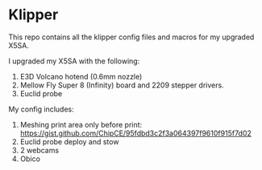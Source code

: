 # Klipper

This repo contains all the klipper config files and macros for my upgraded X5SA.

I upgraded my X5SA with the following:

1) E3D Volcano hotend (0.6mm nozzle)
2) Mellow Fly Super 8 (Infinity) board and 2209 stepper drivers.
3) Euclid probe

My config includes:

1) Meshing print area only before print: https://gist.github.com/ChipCE/95fdbd3c2f3a064397f9610f915f7d02
2) Euclid probe deploy and stow
3) 2 webcams
4) Obico
